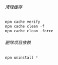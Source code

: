 ###### 清理缓存

```javascript
npm cache verify
npm cache clean -f
npm cache clean -force
```

###### 删除项目依赖

```javascript
npm uninstall *
```
